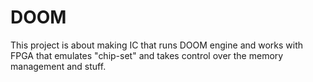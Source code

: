 # DOOM
This project is about making IC that runs DOOM engine and works with FPGA that emulates "chip-set" and takes control over the memory management and stuff.
